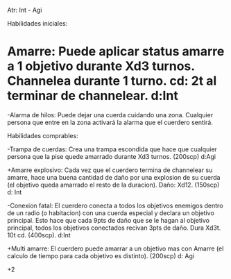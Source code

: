 Atr: Int - Agi


Habilidades iniciales:

# Amarre: Puede aplicar status amarre a 1 objetivo durante Xd3 turnos. Channelea durante 1 turno. cd: 2t al terminar de channelear. d:Int

-Alarma de hilos: Puede dejar una cuerda cuidando una zona. Cualquier persona que entre en la zona activará la alarma que el cuerdero sentirá.


Habilidades comprables:

-Trampa de cuerdas: Crea una trampa escondida que hace que cualquier persona que la pise quede amarrado durante Xd3 turnos. (200scp) d:Agi

+Amarre explosivo: Cada vez que el cuerdero termina de channelear su amarre, hace una buena cantidad de daño por una explosion de su cuerda (el objetivo queda amarrado el resto de la duracion). Daño: Xd12. (150scp) d: Int

-Conexion fatal: El cuerdero conecta a todos los objetivos enemigos dentro de un radio (o habitacion) con una cuerda especial y declara un objetivo principal. Esto hace que cada 9pts de daño que se le hagan al objetivo principal, todos los objetivos conectados recivan 3pts de daño. Dura Xd3t. 10t cd. (400scp). d:Int

+Multi amarre: El cuerdero puede amarrar a un objetivo mas con Amarre (el calculo de tiempo para cada objetivo es distinto). (200scp) d: Agi


+2
